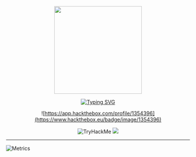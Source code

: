 <br>
<p align="center"> <img width="240" src="https://media.tenor.com/Nzdiy3Bm1i8AAAAC/anonymous-anonymiss.gif"/>
<br>

 <p align="center">
<a href="https://git.io/typing-svg"><img src="https://readme-typing-svg.demolab.com?font=Fira+Code&size=30&pause=1000&color=00CFFF&center=true&vCenter=true&multiline=true&width=435&height=100&lines=Rex%2C+wake+up!+;Follow+the+black+wolf!" alt="Typing SVG" /></a>
</p>

<div align="center">
 
   ![https://app.hackthebox.com/profile/1354396](https://www.hackthebox.eu/badge/image/1354396)   
   
   <img src="https://tryhackme-badges.s3.amazonaws.com/MeanMachineRex.png" alt="TryHackMe">

   <img src="https://www.codewars.com/users/Mean%20Machine%20Rex/badges/large" />
 </div>
 
---
![Metrics](https://metrics.lecoq.io/RexRowan?template=classic&languages=1&isocalendar=1&achievements=1&base=header%2C%20activity%2C%20community%2C%20repositories%2C%20metadata&base.indepth=false&base.hireable=false&base.skip=false&isocalendar=false&isocalendar.duration=half-year&languages=false&languages.limit=8&languages.threshold=0%25&languages.other=false&languages.colors=github&languages.sections=most-used&languages.indepth=false&languages.analysis.timeout=15&languages.analysis.timeout.repositories=7.5&languages.categories=markup%2C%20programming&languages.recent.categories=markup%2C%20programming&languages.recent.load=300&languages.recent.days=14&achievements=false&achievements.threshold=C&achievements.secrets=true&achievements.display=detailed&achievements.limit=0&config.timezone=Europe%2FLondon)
